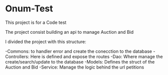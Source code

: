 # Onum-Test

This project is for a Code test

The project consist building an api to manage Auction and Bid

I divided the project with this structure:

-Commons: to handler error and create the conecction to the database
-Controllers: Here is defined and expose the routes
-Dao: Where manage the create/search/update to the database
-Models: Defines the struct of the Auction and Bid
-Service: Manage the logic behind the url petitions
